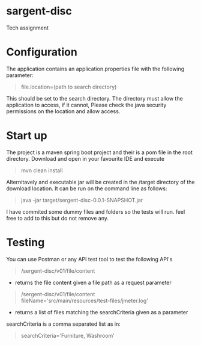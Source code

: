 # sargent-disc

Tech assignment

# Configuration
The application contains an application.properties file with the following parameter: 
> file.location=(path to search directory)

This should be set to the search directory. The directory must allow the application to access, if it cannot,
Please check the java security permissions on the location and allow access.
  
# Start up
  
The project is a maven spring boot project and their is a pom file in the root directory.
Download and open in your favourite IDE and execute 
   > mvn clean install 
  
Alternitavely and executable jar will be created in the /target directory of the download location.
It can be run on the command line as follows:
  > java -jar target/sergent-disc-0.0.1-SNAPSHOT.jar

I have commited some dummy files and folders so the tests will run. feel free to add to this but do not remove any.
  
# Testing
You can use Postman or any API test tool to test the following API's
  
> /sergent-disc/v01/file/content  

-  returns the file content given a file path as a request parameter
> /sergent-disc/v01/file/content  
> fileName='src/main/resources/test-files/jmeter.log'

- returns a list of files matching the searchCriteria given as a parameter
  
searchCriteria is a comma separated list as in: 
> searchCriteria='Furniture, Washroom'
